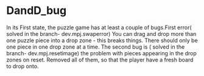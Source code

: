 # DandD_bug
In its First state, the puzzle game has at least a couple of bugs.First error( solved in the branch- dev.mpj.swaperror) You can drag and drop more than one puzzle piece into a drop zone - this breaks things. There should only be one piece in one drop zone at a time. The second bug is ( solved in the branch- dev.mpj.resetimage) the problem with pieces appearing in the drop zones on reset. Removed all of them, so that the player have a fresh board to drop onto.
